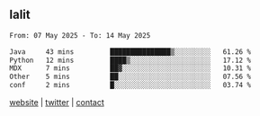 ## lalit

<!--START_SECTION:waka-->

```txt
From: 07 May 2025 - To: 14 May 2025

Java     43 mins         ███████████████▒░░░░░░░░░   61.26 %
Python   12 mins         ████▒░░░░░░░░░░░░░░░░░░░░   17.12 %
MDX      7 mins          ██▓░░░░░░░░░░░░░░░░░░░░░░   10.31 %
Other    5 mins          ██░░░░░░░░░░░░░░░░░░░░░░░   07.56 %
conf     2 mins          █░░░░░░░░░░░░░░░░░░░░░░░░   03.74 %
```

<!--END_SECTION:waka-->

[website](https://lalit.sh) | [twitter](https://x.com/@lalitcodes) | [contact](https://lalit.sh/contact)
